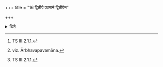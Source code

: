+++
title = "16 द्वितीये पवमाने द्वितीयेन"

+++

<details><summary>थिते</summary>

16. At the second (=midday) Pavamāna he mutters the second formula.[^1] At the third[^2], the third.[^3]   

[^1]: TS III.2.1.1.  

[^2]: viz. Ārbhavapavamāna.  

[^3]: TS III.2.1.1.  
</details>
